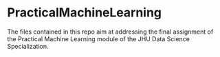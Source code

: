 # PracticalMachineLearning

The files contained in this repo aim at addressing the final assignment of the Practical Machine Learning module of the JHU Data Science Specialization.